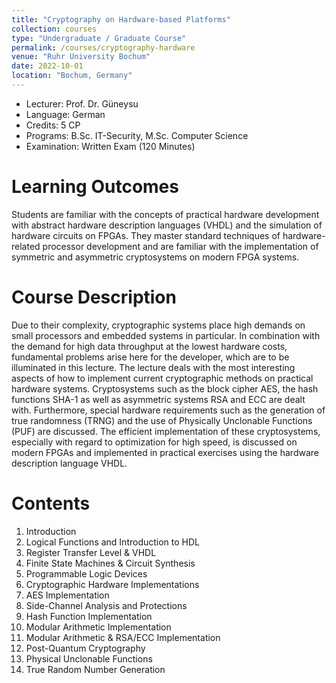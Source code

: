 ```yaml
---
title: "Cryptography on Hardware-based Platforms"
collection: courses
type: "Undergraduate / Graduate Course"
permalink: /courses/cryptography-hardware
venue: "Ruhr University Bochum"
date: 2022-10-01
location: "Bochum, Germany"
---
```


* Lecturer: Prof. Dr. Güneysu
* Language: German
* Credits: 5 CP
* Programs: B.Sc. IT-Security, M.Sc. Computer Science
* Examination: Written Exam (120 Minutes)

Learning Outcomes
=====

Students are familiar with the concepts of practical hardware development with abstract hardware description languages (VHDL) and the simulation of hardware circuits on FPGAs. They master standard techniques of hardware-related processor development and are familiar with the implementation of symmetric and asymmetric cryptosystems on modern FPGA systems.

Course Description
======

Due to their complexity, cryptographic systems place high demands on small processors and embedded systems in particular.
In combination with the demand for high data throughput at the lowest hardware costs, fundamental problems arise here for the developer, which are to be illuminated in this lecture.
The lecture deals with the most interesting aspects of how to implement current cryptographic methods on practical hardware systems.
Cryptosystems such as the block cipher AES, the hash functions SHA-1 as well as asymmetric systems RSA and ECC are dealt with.
Furthermore, special hardware requirements such as the generation of true randomness (TRNG) and the use of Physically Unclonable Functions (PUF) are discussed.
The efficient implementation of these cryptosystems, especially with regard to optimization for high speed, is discussed on modern FPGAs and implemented in practical exercises using the hardware description language VHDL.


Contents
======

1. Introduction
2. Logical Functions and Introduction to HDL
3. Register Transfer Level & VHDL
4. Finite State Machines & Circuit Synthesis
5. Programmable Logic Devices
6. Cryptographic Hardware Implementations
7. AES Implementation
8. Side-Channel Analysis and Protections
9. Hash Function Implementation
10. Modular Arithmetic Implementation
11. Modular Arithmetic & RSA/ECC Implementation
12. Post-Quantum Cryptography
13. Physical Unclonable Functions
14. True Random Number Generation
